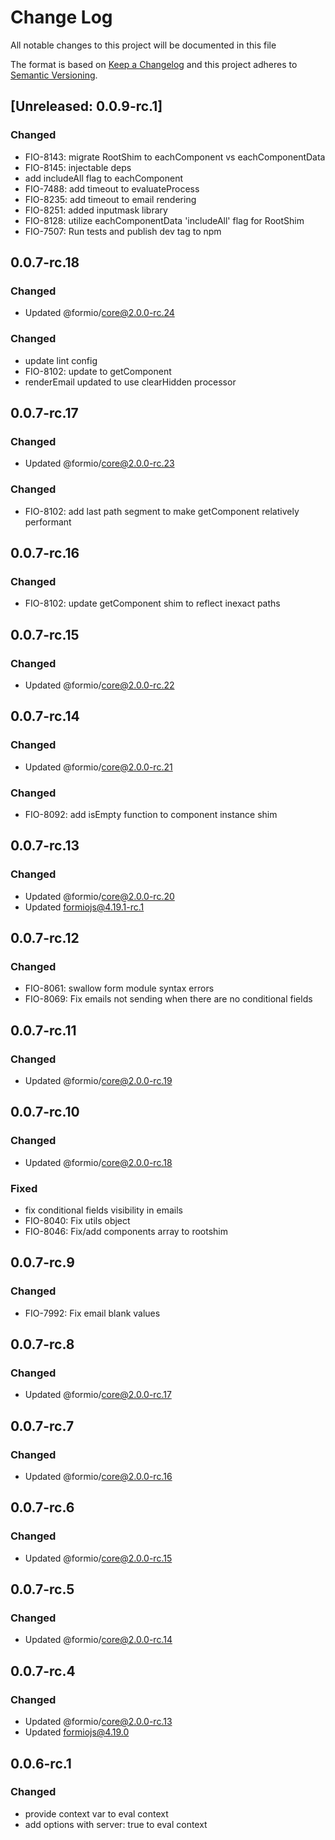 # Change Log

All notable changes to this project will be documented in this file

The format is based on [Keep a Changelog](http://keepachangelog.com/)
and this project adheres to [Semantic Versioning](http://semver.org/).

## [Unreleased: 0.0.9-rc.1]

### Changed

-   FIO-8143: migrate RootShim to eachComponent vs eachComponentData
-   FIO-8145: injectable deps
-   add includeAll flag to eachComponent
-   FIO-7488: add timeout to evaluateProcess
-   FIO-8235: add timeout to email rendering
-   FIO-8251: added inputmask library
-   FIO-8128: utilize eachComponentData 'includeAll' flag for RootShim
-   FIO-7507: Run tests and publish dev tag to npm
  
## 0.0.7-rc.18

### Changed

-   Updated @formio/core@2.0.0-rc.24

### Changed

-   update lint config
-   FIO-8102: update to getComponent
-   renderEmail updated to use clearHidden processor

## 0.0.7-rc.17

### Changed

-   Updated @formio/core@2.0.0-rc.23

### Changed

-   FIO-8102: add last path segment to make getComponent relatively performant

## 0.0.7-rc.16

### Changed

-   FIO-8102: update getComponent shim to reflect inexact paths

## 0.0.7-rc.15

### Changed

-   Updated @formio/core@2.0.0-rc.22

## 0.0.7-rc.14

### Changed

-   Updated @formio/core@2.0.0-rc.21

### Changed

-   FIO-8092: add isEmpty function to component instance shim

## 0.0.7-rc.13

### Changed

-   Updated @formio/core@2.0.0-rc.20
-   Updated formiojs@4.19.1-rc.1

## 0.0.7-rc.12

### Changed

-   FIO-8061: swallow form module syntax errors
-   FIO-8069: Fix emails not sending when there are no conditional fields

## 0.0.7-rc.11

### Changed

-   Updated @formio/core@2.0.0-rc.19

## 0.0.7-rc.10

### Changed

-   Updated @formio/core@2.0.0-rc.18

### Fixed

-   fix conditional fields visibility in emails
-   FIO-8040: Fix utils object
-   FIO-8046: Fix/add components array to rootshim

## 0.0.7-rc.9

### Changed

-   FIO-7992: Fix email blank values

## 0.0.7-rc.8

### Changed

-   Updated @formio/core@2.0.0-rc.17

## 0.0.7-rc.7

### Changed

-   Updated @formio/core@2.0.0-rc.16

## 0.0.7-rc.6

### Changed

-   Updated @formio/core@2.0.0-rc.15

## 0.0.7-rc.5

### Changed

-   Updated @formio/core@2.0.0-rc.14

## 0.0.7-rc.4

### Changed

-   Updated @formio/core@2.0.0-rc.13
-   Updated formiojs@4.19.0

## 0.0.6-rc.1

### Changed

-   provide context var to eval context
-   add options with server: true to eval context
